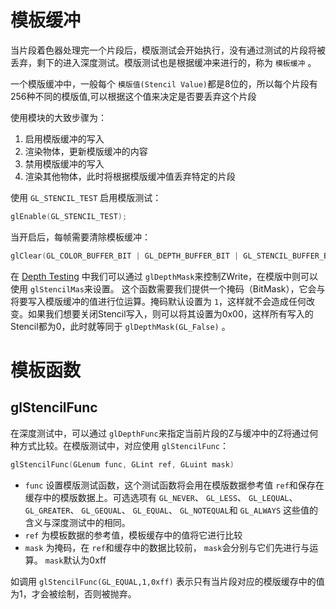 # 模板缓冲

当片段着色器处理完一个片段后，模版测试会开始执行，没有通过测试的片段将被丢弃，剩下的进入深度测试。模版测试也是根据缓冲来进行的，称为 `模板缓冲` 。

一个模版缓冲中，一般每个 `模版值(Stencil Value)`都是8位的，所以每个片段有256种不同的模版值,可以根据这个值来决定是否要丢弃这个片段

使用模块的大致步骤为：

1.  启用模版缓冲的写入
2.  渲染物体，更新模版缓冲的内容
3.  禁用模版缓冲的写入
4.  渲染其他物体，此时将根据模版缓冲值丢弃特定的片段

使用 `GL_STENCIL_TEST` 启用模版测试：

```cpp
glEnable(GL_STENCIL_TEST);
```

当开启后，每帧需要清除模板缓冲：

```cpp
glClear(GL_COLOR_BUFFER_BIT | GL_DEPTH_BUFFER_BIT | GL_STENCIL_BUFFER_BIT);
```

在 [Depth Testing](LearnOpenGL-Ch%2015%20Depth%20Testing.md) 中我们可以通过 `glDepthMask`来控制ZWrite，在模版中则可以使用 `glStencilMas`来设置。 这个函数需要我们提供一个掩码（BitMask），它会与将要写入模版缓冲的值进行位运算。掩码默认设置为 `1`，这样就不会造成任何改变。如果我们想要关闭Stencil写入，则可以将其设置为0x00，这样所有写入的Stencil都为0，此时就等同于 `glDepthMask(GL_False)` 。

# 模板函数

## glStencilFunc

在深度测试中，可以通过 `glDepthFunc`来指定当前片段的Z与缓冲中的Z将通过何种方式比较。在模版测试中，对应使用 `glStencilFunc`：

```cpp
glStencilFunc(GLenum func, GLint ref, GLuint mask)
```

-   `func` 设置模版测试函数，这个测试函数将会用在模版数据参考值 `ref`和保存在缓存中的模版数据上。可选选项有 `GL_NEVER`、 `GL_LESS`、 `GL_LEQUAL`、 `GL_GREATER`、 `GL_GEQUAL`、 `GL_EQUAL`、 `GL_NOTEQUAL`和 `GL_ALWAYS` 这些值的含义与深度测试中的相同。
-   `ref` 为模板数据的参考值，模板缓存中的值将它进行比较
-   `mask` 为掩码，在 `ref`和缓存中的数据比较前， `mask`会分别与它们先进行与运算。 `mask`默认为0xff

如调用 `glStencilFunc(GL_EQUAL,1,0xff)` 表示只有当片段对应的模版缓存中的值为1，才会被绘制，否则被抛弃。